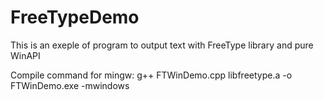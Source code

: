 # FreeTypeDemo

This is an exeple of program to output 
text with FreeType library and pure WinAPI

  Compile command for mingw:
g++ FTWinDemo.cpp libfreetype.a -o FTWinDemo.exe -mwindows
